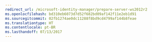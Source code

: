 ```yaml
---
redirect_url: /microsoft-identity-manager/prepare-server-ws2012r2
ms.openlocfilehash: bd310eb6073d7d52f682bd09af142f11e2eb1d91
ms.sourcegitcommit: 02fb1274ae0dc11288f8bd9cd4799af144b8feae
ms.translationtype: HT
ms.contentlocale: pt-BR
ms.lasthandoff: 07/13/2017
---
```

